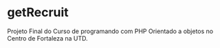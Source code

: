 # getRecruit
Projeto Final do Curso de programando com PHP Orientado a objetos no Centro de Fortaleza na UTD.
